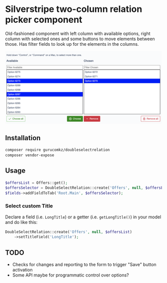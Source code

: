 # Silverstripe two-column relation picker component 

Old-fashioned component with left column with available options, right column with selected ones and some buttons to move elements between those.
Has filter fields to look up for the elements in the columns.

![](example.png)

## Installation 

```bash
composer require gurucomkz/doubleselectrelation
composer vendor-expose
```

## Usage

```php
$offersList = Offers::get();
$offersSelector = DoubleSelectRelation::create('Offers', null, $offersList);
$fields->addFieldToTab('Root.Main', $offersSelector);
```
### Select custom Title

Declare a field (i.e. `LongTitle`) or a getter (i.e. `getLongTitle()`) in your model and do like this:
```php
DoubleSelectRelation::create('Offers', null, $offersList)
    ->setTitleField('LongTitle');
```

## TODO

* Checks for changes and reporting to the form to trigger "Save" button activation
* Some API maybe for programmatic control over options?
